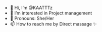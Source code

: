 - 👋 Hi, I’m @KAATTTz
- 👀 I’m interested in Project management
- 💞️ Pronouns: She/Her
- 📫 How to reach me by Direct massage ✨
